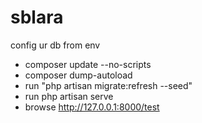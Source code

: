 # sblara

config ur db from env 
* composer update --no-scripts
* composer dump-autoload
* run "php artisan migrate:refresh --seed" 
* run php artisan serve 
* browse http://127.0.0.1:8000/test

